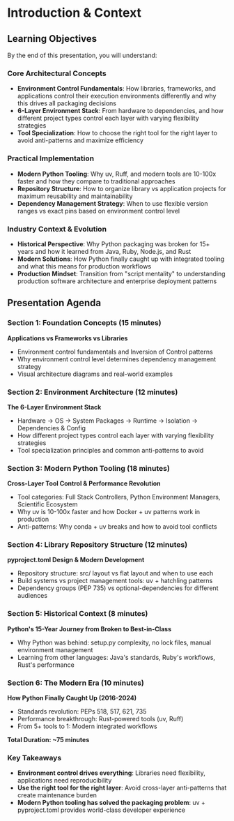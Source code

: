 # Introduction & Context

## Learning Objectives

By the end of this presentation, you will understand:

### Core Architectural Concepts
- **Environment Control Fundamentals**: How libraries, frameworks, and applications control their execution environments differently and why this drives all packaging decisions
- **6-Layer Environment Stack**: From hardware to dependencies, and how different project types control each layer with varying flexibility strategies
- **Tool Specialization**: How to choose the right tool for the right layer to avoid anti-patterns and maximize efficiency

### Practical Implementation
- **Modern Python Tooling**: Why uv, Ruff, and modern tools are 10-100x faster and how they compare to traditional approaches
- **Repository Structure**: How to organize library vs application projects for maximum reusability and maintainability  
- **Dependency Management Strategy**: When to use flexible version ranges vs exact pins based on environment control level

### Industry Context & Evolution
- **Historical Perspective**: Why Python packaging was broken for 15+ years and how it learned from Java, Ruby, Node.js, and Rust
- **Modern Solutions**: How Python finally caught up with integrated tooling and what this means for production workflows
- **Production Mindset**: Transition from "script mentality" to understanding production software architecture and enterprise deployment patterns

## Presentation Agenda

### Section 1: Foundation Concepts (15 minutes)
**Applications vs Frameworks vs Libraries**
- Environment control fundamentals and Inversion of Control patterns
- Why environment control level determines dependency management strategy
- Visual architecture diagrams and real-world examples

### Section 2: Environment Architecture (12 minutes)
**The 6-Layer Environment Stack**
- Hardware → OS → System Packages → Runtime → Isolation → Dependencies & Config
- How different project types control each layer with varying flexibility strategies
- Tool specialization principles and common anti-patterns to avoid

### Section 3: Modern Python Tooling (18 minutes)
**Cross-Layer Tool Control & Performance Revolution**
- Tool categories: Full Stack Controllers, Python Environment Managers, Scientific Ecosystem
- Why uv is 10-100x faster and how Docker + uv patterns work in production
- Anti-patterns: Why conda + uv breaks and how to avoid tool conflicts

### Section 4: Library Repository Structure (12 minutes)
**pyproject.toml Design & Modern Development**
- Repository structure: src/ layout vs flat layout and when to use each
- Build systems vs project management tools: uv + hatchling patterns
- Dependency groups (PEP 735) vs optional-dependencies for different audiences

### Section 5: Historical Context (8 minutes)
**Python's 15-Year Journey from Broken to Best-in-Class**
- Why Python was behind: setup.py complexity, no lock files, manual environment management
- Learning from other languages: Java's standards, Ruby's workflows, Rust's performance

### Section 6: The Modern Era (10 minutes)  
**How Python Finally Caught Up (2016-2024)**
- Standards revolution: PEPs 518, 517, 621, 735
- Performance breakthrough: Rust-powered tools (uv, Ruff)
- From 5+ tools to 1: Modern integrated workflows

**Total Duration: ~75 minutes**

### Key Takeaways
- **Environment control drives everything**: Libraries need flexibility, applications need reproducibility
- **Use the right tool for the right layer**: Avoid cross-layer anti-patterns that create maintenance burden
- **Modern Python tooling has solved the packaging problem**: uv + pyproject.toml provides world-class developer experience

